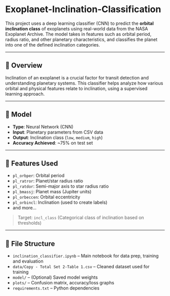 # Exoplanet-Inclination-Classification


This project uses a deep learning classifier (CNN) to predict the **orbital inclination class** of exoplanets using real-world data from the NASA Exoplanet Archive.
The model takes in features such as orbital period, radius ratio, and other planetary characteristics, and classifies the planet into one of the defined inclination categories.

---

## 🚀 Overview

Inclination of an exoplanet is a crucial factor for transit detection and understanding planetary systems. This classifier helps analyze how various orbital and physical features relate to inclination, using a supervised learning approach.

---

## 🧠 Model

- **Type**: Neural Network (CNN)
- **Input**: Planetary parameters from CSV data
- **Output**: Inclination class (`low`, `medium`, `high`)
- **Accuracy Achieved**: ~75% on test set

---

## 🧾 Features Used

- `pl_orbper`: Orbital period
- `pl_ratror`: Planet/star radius ratio
- `pl_ratdor`: Semi-major axis to star radius ratio
- `pl_bmassj`: Planet mass (Jupiter units)
- `pl_orbeccen`: Orbital eccentricity
- `pl_orbincl`: Inclination (used to create labels)
- and more...

> Target: `incl_class` (Categorical class of inclination based on thresholds)

---

## 📁 File Structure

- `inclination_classifier.ipynb` – Main notebook for data prep, training and evaluation
- `data/Copy - Total Set 2-Table 1.csv` – Cleaned dataset used for training
- `model/` – (Optional) Saved model weights
- `plots/` – Confusion matrix, accuracy/loss graphs
- `requirements.txt` – Python dependencies
